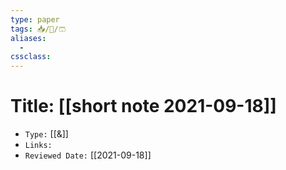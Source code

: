 ```yaml
---
type: paper
tags: 📥️/📜️/🩳
aliases: 
  - 
cssclass: 
---
```




# Title: **[[short note 2021-09-18]]**
- `Type:` [[&]]
- `Links:`
- `Reviewed Date:` [[2021-09-18]]

